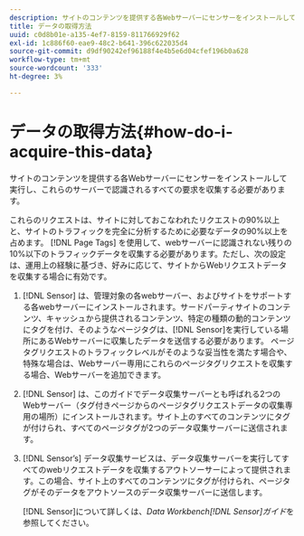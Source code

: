 ```yaml
---
description: サイトのコンテンツを提供する各Webサーバーにセンサーをインストールして実行し、これらのサーバーで認識されるすべての要求を収集する必要があります。
title: データの取得方法
uuid: c0d8b01e-a135-4ef7-8159-811766929f62
exl-id: 1c886f60-eae9-48c2-b641-396c622035d4
source-git-commit: d9df90242ef96188f4e4b5e6d04cfef196b0a628
workflow-type: tm+mt
source-wordcount: '333'
ht-degree: 3%

---
```


# データの取得方法{#how-do-i-acquire-this-data}

サイトのコンテンツを提供する各Webサーバーにセンサーをインストールして実行し、これらのサーバーで認識されるすべての要求を収集する必要があります。

これらのリクエストは、サイトに対しておこなわれたリクエストの90%以上と、サイトのトラフィックを完全に分析するために必要なデータの90%以上を占めます。 [!DNL Page Tags] を使用して、webサーバーに認識されない残りの10%以下のトラフィックデータを収集する必要があります。ただし、次の設定は、運用上の経験に基づき、好みに応じて、サイトからWebリクエストデータを収集する場合に有効です。

1. [!DNL Sensor] は、管理対象の各webサーバー、およびサイトをサポートする各webサーバーにインストールされます。サードパーティサイトのコンテンツ、キャッシュから提供されるコンテンツ、特定の種類の動的コンテンツにタグを付け、そのようなページタグは、[!DNL Sensor]を実行している場所にあるWebサーバーに収集したデータを送信する必要があります。 ページタグリクエストのトラフィックレベルがそのような妥当性を満たす場合や、特殊な場合は、Webサーバー専用にこれらのページタグリクエストを収集する場合、Webサーバーを追加できます。
1. [!DNL Sensor] は、このガイドでデータ収集サーバーとも呼ばれる2つのWebサーバー（タグ付きページからのページタグリクエストデータの収集専用の場所）にインストールされます。サイト上のすべてのコンテンツにタグが付けられ、すべてのページタグが2つのデータ収集サーバーに送信されます。
1. [!DNL Sensor’s] データ収集サービスは、データ収集サーバーを実行してすべてのwebリクエストデータを収集するアウトソーサーによって提供されます。この場合、サイト上のすべてのコンテンツにタグが付けられ、ページタグがそのデータをアウトソースのデータ収集サーバーに送信します。

   [!DNL Sensor]について詳しくは、*Data Workbench[!DNL Sensor]ガイド*&#x200B;を参照してください。
